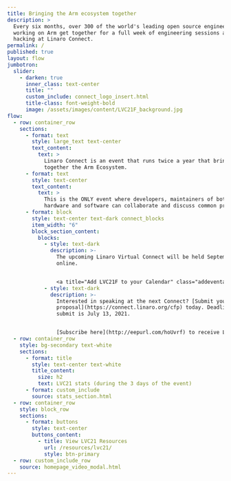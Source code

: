 ```yaml
---
title: Bringing the Arm ecosystem together
description: >
  Every six months, over 300 of the world's leading open source engineers
  working on Arm get together for a full week of engineering sessions and
  hacking at Linaro Connect.
permalink: /
published: true
layout: flow
jumbotron:
  slider:
    - darken: true
      inner_class: text-center
      title: ""
      custom_include: connect_logo_insert.html
      title-class: font-weight-bold
      image: /assets/images/content/LVC21F_background.jpg
flow:
  - row: container_row
    sections:
      - format: text
        style: large_text text-center
        text_content:
          text: >
            Linaro Connect is an event that runs twice a year that brings
            together the Arm Ecosystem.
      - format: text
        style: text-center
        text_content:
          text: >
            This is the ONLY event where developers, maintainers of both
            hardware and software can collaborate and discuss common problems.
      - format: block
        style: text-center text-dark connect_blocks
        item_width: "6"
        block_section_content:
          blocks:
            - style: text-dark
              description: >-
                The upcoming Linaro Virtual Connect will be held September 8-10
                online.


                <a title="Add LVC21F to your Calendar" class="addeventatc" data-id="Ye6593656" href="https://www.addevent.com/event/Ye6593656" target="_blank" rel="nofollow">Add to Calendar</a> 	<script type="text/javascript" src="https://addevent.com/libs/atc/1.6.1/atc.min.js" async defer></script>
            - style: text-dark
              description: >-
                Interested in speaking at the next Connect? [Submit your
                proposal](https://connect.linaro.org/cfp) today. Deadline to
                submit is July 13, 2021. 


                [Subscribe here](http://eepurl.com/hoUvrf) to receive Linaro Connect email updates.
  - row: container_row
    style: bg-secondary text-white
    sections:
      - format: title
        style: text-center text-white
        title_content:
          size: h2
          text: LVC21 stats (during the 3 days of the event)
      - format: custom_include
        source: stats_section.html
  - row: container_row
    style: block_row
    sections:
      - format: buttons
        style: text-center
        buttons_content:
          - title: View LVC21 Resources
            url: /resources/lvc21/
            style: btn-primary
  - row: custom_include_row
    source: homepage_video_modal.html
---
```

